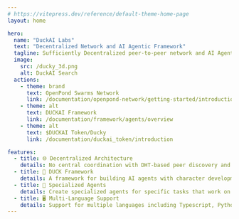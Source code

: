 ```yaml
---
# https://vitepress.dev/reference/default-theme-home-page
layout: home

hero:
  name: "DuckAI Labs"
  text: "Decentralized Network and AI Agentic Framework"
  tagline: Sufficiently Decentralized peer-to-peer network and AI Agent Framework for building the next generation of Decentralized Agentic Organizations
  image:
    src: /ducky_3d.png
    alt: DuckAI Search
  actions:
    - theme: brand
      text: OpenPond Swarms Network
      link: /documentation/openpond-network/getting-started/introduction
    - theme: alt
      text: DUCKAI Framework
      link: /documentation/framework/agents/overview
    - theme: alt
      text: $DUCKAI Token/Ducky
      link: /documentation/duckai_token/introduction

features:
  - title: 🌐 Decentralized Architecture
    details: No central coordination with DHT-based peer discovery and distributed message routing
  - title: 🌉 DUCK Framework
    details: A framework for building AI agents with character development and task-oriented communication
  - title: 🧠 Specialized Agents
    details: Create specialized agents for specific tasks that work on the network
  - title: 🖥️ Multi-Language Support
    details: Support for multiple languages including Typescript, Python, and Rust
---
```

